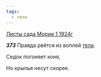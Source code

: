 ```yaml
---
tags:
  - тело
---
```


[Листы сада Мории 1 1924г](https://127.0.0.1:4002/agni/1924)

___373___
Правда рвётся из воплей [тела](../../../tags/#тело).   

Седок погоняет коня,   

Но крылья несут скорее.   

